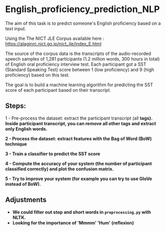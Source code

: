 # English_proficiency_prediction_NLP
The aim of this task is to predict someone's English proficiency based on a text input.

Using the The NICT JLE Corpus available here : https://alaginrc.nict.go.jp/nict_jle/index_E.html

The source of the corpus data is the transcripts of the audio-recorded speech samples of 1,281 participants (1.2 million words, 300 hours in total) of English oral proficiency interview test. Each participant got a SST (Standard Speaking Test) score between 1 (low proficiency) and 9 (high proficiency) based on this test.

The goal is to build a machine learning algorithm for predicting the SST score of each participant based on their transcript.

## Steps:

  1 - Pre-process the dataset: extract the participant transcript (all <B><B/> tags). Inside participant transcript, you can remove all other tags and extract only English words.

  2 - Process the dataset: extract features with the Bag of Word (BoW) technique

  3 - Train a classifier to predict the SST score

  4 - Compute the accuracy of your system (the number of participant classified correctly) and plot the confusion matrix.

  5 - Try to improve your system (for example you can try to use GloVe instead of BoW). 

## Adjustments
  - We could filter out stop and short words in `preprocessing.py` with NLTK.
  - Looking for the importance of 'Mmmm' 'Hum' (reflexion) 
